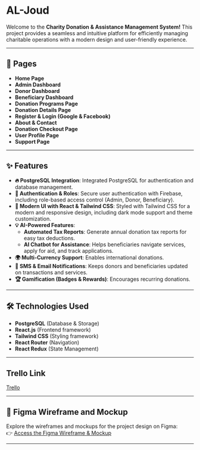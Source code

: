 # **AL-Joud**  
Welcome to the **Charity Donation & Assistance Management System!** This project provides a seamless and intuitive platform for efficiently managing charitable operations with a modern design and user-friendly experience.  


---

## **📄 Pages**  

- **Home Page**  
- **Admin Dashboard**  
- **Donor Dashboard**  
- **Beneficiary Dashboard**  
- **Donation Programs Page**  
- **Donation Details Page**  
- **Register & Login (Google & Facebook)**  
- **About & Contact**  
- **Donation Checkout Page**  
- **User Profile Page**  
- **Support Page**  

---

## **✨ Features**  

- **🔥 PostgreSQL Integration**: Integrated PostgreSQL for authentication and database management.  
- **🔐 Authentication & Roles**: Secure user authentication with Firebase, including role-based access control (Admin, Donor, Beneficiary).  
- **🎨 Modern UI with React & Tailwind CSS**: Styled with Tailwind CSS for a modern and responsive design, including dark mode support and theme customization.  
- **💡 AI-Powered Features**:  
  - **Automated Tax Reports**: Generate annual donation tax reports for easy tax deductions.  
  - **AI Chatbot for Assistance**: Helps beneficiaries navigate services, apply for aid, and track applications.  
- **🌍 Multi-Currency Support**: Enables international donations.  
- **📩 SMS & Email Notifications**: Keeps donors and beneficiaries updated on transactions and services.  
- **🏆 Gamification (Badges & Rewards)**: Encourages recurring donations.  

---

## **🛠️ Technologies Used**  

- **PostgreSQL** (Database & Storage)  
- **React.js** (Frontend framework)  
- **Tailwind CSS** (Styling framework)  
- **React Router** (Navigation)  
- **React Redux** (State Management)  

---

## Trello Link 
[Trello](https://trello.com/b/ETcHSJ5J/donors-project)

---


## 🎨 Figma Wireframe and Mockup  
Explore the wireframes and mockups for the project design on Figma:  
👉 [Access the Figma Wireframe & Mockup](https://www.figma.com/design/6U2elgFigZtElqYJVTAyX3/donors-project?node-id=0-1&t=xWN6CBloyFYa7WVx-1)

---
